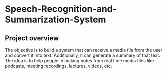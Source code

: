 # Speech-Recognition-and-Summarization-System
## Project overview
The objective is to build a system that can receive a media file from the user and convert it into text. Additionally, it can generate a summary of that text. The idea is to help people in making notes from real time media files like podcasts, meeting recordings, lectures, videos, etc.
